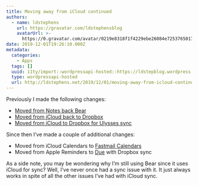```yaml
---
title: Moving away from iCloud continued
authors:
  - name: ldstephens
    url: https://gravatar.com/ldstephensblog
    avatarUrl: >-
      https://0.gravatar.com/avatar/0219e8318f1f4229ebe26084e7253765017f43ca0c631be37dc6d0b8ad6e40a4?s=96&d=identicon&r=G
date: 2019-12-01T19:26:10.000Z
metadata:
  categories:
    - Apps
  tags: []
  uuid: 11ty/import::wordpressapi-hosted::https://ldstepblog.wordpress.com/?p=1960
  type: wordpressapi-hosted
  url: http://ldstephens.net/2019/12/01/moving-away-from-icloud-continued/
---
```

Previously I made the following changes:

-   [Moved from Notes back Bear](http://ldstephens.net/2019/10/31/im-done-with-apples-notes/)
-   [Moved from iCloud back to Dropbox](http://ldstephens.net/2019/11/03/back-to-dropbox-after-a-short-stint-with-icloud-drive/)
-   [Moved from iCloud to Dropbox for Ulysses sync](http://ldstephens.net/2019/11/09/store-ulysses-files-in-dropbox-instead-of-icloud/)

Since then I’ve made a couple of additional changes:

-   Moved from iCloud Calendars to [Fastmail Calendars](https://ref.fm/u14726057)
-   Moved from Apple Reminders to [Due](https://www.dueapp.com) with Dropbox sync

As a side note, you may be wondering why I’m still using Bear since it uses iCloud for sync? Well, I’ve never once had a sync issue with it. It just always works in spite of all the other issues I’ve had with iCloud sync.